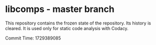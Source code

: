 # libcomps - master branch

This repository contains the frozen state of the repository.
Its history is cleared. It is used only for static code
analysis with Codacy.

Commit Time: 1729389085